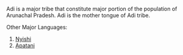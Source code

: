 Adi is a major tribe that constitute major portion of the population of Arunachal Pradesh.
Adi is the mother tongue of Adi tribe.

Other Major Languages:
1. [Nyishi](../Nyishi/nyishi.md)
2. [Apatani](../Apatani/apatani.md)
